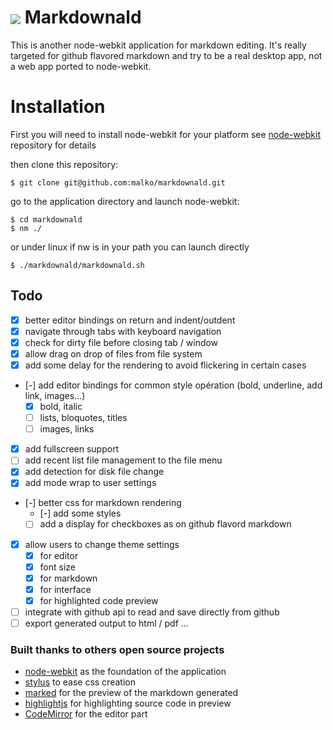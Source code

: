 # <img src="https://raw.github.com/malko/markdownald/master/markdownald.png" valign="middle"/> Markdownald
This is another node-webkit application for markdown editing.
It's really targeted for github flavored markdown and try to be a real desktop app, not a web app ported to node-webkit.

# Installation
First you will need to install node-webkit for your platform see [node-webkit](https://github.com/rogerwang/node-webkit) repository for details

then clone this repository:
```
$ git clone git@github.com:malko/markdownald.git
```

go to the application directory and launch node-webkit:
```
$ cd markdownald
$ nm ./
```
or under linux if nw is in your path you can launch directly 
```
$ ./markdownald/markdownald.sh
```

## Todo
- [x] better editor bindings on return and indent/outdent
- [x] navigate through tabs with keyboard navigation
- [x] check for dirty file before closing tab / window
- [x] allow drag on drop of files from file system
- [x] add some delay for the rendering to avoid flickering in certain cases
- [-] add editor bindings for common style opération (bold, underline, add link, images...)
  - [x] bold, italic
  - [ ] lists, bloquotes, titles
  - [ ] images, links
- [x] add fullscreen support
- [ ] add recent list file management to the file menu
- [x] add detection for disk file change
- [x] add mode wrap to user settings
- [-] better css for markdown rendering
  - [-] add some styles
  - [ ] add a display for checkboxes as on github flavord markdown
- [x] allow users to change theme settings
  - [x] for editor
  - [x] font size
  - [x] for markdown
  - [x] for interface
  - [x] for highlighted code preview
- [ ] integrate with github api to read and save directly from github
- [ ] export generated output to html / pdf ...

### Built thanks to others open source projects
- [node-webkit](https://github.com/rogerwang/node-webkit) as the foundation of the application
- [stylus](http://learnboost.github.io/stylus/) to ease css creation
- [marked](https://github.com/chjj/marked) for the preview of the markdown generated
- [highlightjs](https://github.com/isagalaev/highlight.js) for highlighting source code in preview
- [CodeMirror](http://codemirror.net/) for the editor part
